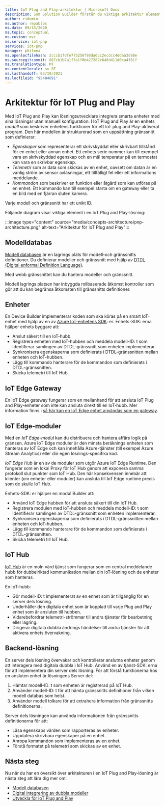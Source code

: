 ```yaml
---
title: IoT Plug and Play-arkitektur | Microsoft Docs
description: Som Solution Builder förstår du viktiga arkitektur element i IoT-Plug and Play.
author: ridomin
ms.author: rmpablos
ms.date: 09/15/2020
ms.topic: conceptual
ms.custom: mvc
ms.service: iot-pnp
services: iot-pnp
manager: philmea
ms.openlocfilehash: 2cccb1fdfe775250f80da6cc2ecdcc4ddaa3d88e
ms.sourcegitcommit: 867cb1b7a1f3a1f0b427282c648d411d0ca4f81f
ms.translationtype: MT
ms.contentlocale: sv-SE
ms.lasthandoff: 03/19/2021
ms.locfileid: "95484091"
---
```

# <a name="iot-plug-and-play-architecture"></a>Arkitektur för IoT Plug and Play

Med IoT Plug and Play kan lösningsutvecklare integrera smarta enheter med sina lösningar utan manuell konfiguration. I IoT Plug and Play är en enhets _modell_ som beskriver enhetens funktioner för ett IoT plug and Play-aktiverat program. Den här modellen är strukturerad som en uppsättning gränssnitt som definierar:

- _Egenskaper_ som representerar ett skrivskyddat eller skrivbart tillstånd för en enhet eller annan enhet. Ett enhets serie nummer kan till exempel vara en skrivskyddad egenskap och en mål temperatur på en termostat kan vara en skrivbar egenskap.
- _Telemetri_ som är data som skickas av en enhet, oavsett om datan är en vanlig ström av sensor avläsningar, ett tillfälligt fel eller ett informations meddelande.
- _Kommandon_ som beskriver en funktion eller åtgärd som kan utföras på en enhet. Ett kommando kan till exempel starta om en gateway eller ta en bild med en fjärran sluten kamera.

Varje modell och gränssnitt har ett unikt ID.

Följande diagram visar viktiga element i en IoT Plug and Play-lösning:

:::image type="content" source="media/concepts-architecture/pnp-architecture.png" alt-text="Arkitektur för IoT Plug and Play":::

## <a name="model-repository"></a>Modelldatabas

[Modell databasen](./concepts-model-repository.md) är en lagrings plats för modell-och gränssnitts definitioner. Du definierar modeller och gränssnitt med hjälp av [DTDL (Digital enformal Definition Language)](https://github.com/Azure/opendigitaltwins-dtdl).

Med webb gränssnittet kan du hantera modeller och gränssnitt.

Modell lagrings platsen har inbyggda rollbaserade åtkomst kontroller som gör att du kan begränsa åtkomsten till gränssnitts definitioner.

## <a name="devices"></a>Enheter

En Device Builder implementerar koden som ska köras på en smart IoT-enhet med hjälp av en av [Azure IoT-enhetens SDK](./libraries-sdks.md): er. Enhets-SDK: erna hjälper enhets byggare att:

- Anslut säkert till en IoT-hubb.
- Registrera enheten med IoT-hubben och meddela modell-ID: t som identifierar samlingen av DTDL-gränssnitt som enheten implementerar.
- Synkronisera egenskaperna som definierats i DTDL-gränssnitten mellan enheten och IoT-hubben.
- Lägg till kommando hanterare för de kommandon som definierats i DTDL-gränssnitten.
- Skicka telemetri till IoT Hub.

## <a name="iot-edge-gateway"></a>IoT Edge Gateway

En IoT Edge gateway fungerar som en mellanhand för att ansluta IoT Plug and Play-enheter som inte kan ansluta direkt till en IoT-hubb. Mer information finns i [så här kan en IoT Edge enhet användas som en gateway](../iot-edge/iot-edge-as-gateway.md).

## <a name="iot-edge-modules"></a>IoT Edge-moduler

Med en _IoT Edge-modul_ kan du distribuera och hantera affärs logik på gränsen. Azure IoT Edge moduler är den minsta beräknings enheten som hanteras av IoT Edge och kan innehålla Azure-tjänster (till exempel Azure Stream Analytics) eller din egen lösnings-specifika kod.

_IoT Edge Hub_ är en av de moduler som utgör Azure IoT Edge Runtime. Den fungerar som en lokal Proxy för IoT Hub genom att exponera samma protokoll slut punkter som IoT Hub. Den här konsekvensen innebär att klienter (om enheter eller moduler) kan ansluta till IoT Edge runtime precis som de skulle IoT Hub.

Enhets-SDK: er hjälper en modul Builder att:

- Använd IoT Edge hubben för att ansluta säkert till din IoT Hub.
- Registrera modulen med IoT-hubben och meddela modell-ID: t som identifierar samlingen av DTDL-gränssnitt som enheten implementerar.
- Synkronisera egenskaperna som definierats i DTDL-gränssnitten mellan enheten och IoT-hubben.
- Lägg till kommando hanterare för de kommandon som definierats i DTDL-gränssnitten.
- Skicka telemetri till IoT Hub.

## <a name="iot-hub"></a>IoT Hub

[IoT Hub](../iot-hub/about-iot-hub.md) är en moln värd tjänst som fungerar som en central meddelande hubb för dubbelriktad kommunikation mellan din IoT-lösning och de enheter som hanteras.

En IoT-hubb:

- Gör modell-ID: t implementerat av en enhet som är tillgänglig för en server dels lösning.
- Underhåller den digitala enhet som är kopplad till varje Plug and Play enhet som är ansluten till hubben.
- Vidarebefordrar telemetri-strömmar till andra tjänster för bearbetning eller lagring.
- Dirigerar digitala dubbla ändrings händelser till andra tjänster för att aktivera enhets övervakning.

## <a name="backend-solution"></a>Backend-lösning

En server dels lösning övervakar och kontrollerar anslutna enheter genom att interagera med digitala dubbla i IoT Hub. Använd en av tjänst-SDK: erna för att implementera din server dels lösning. För att förstå funktionerna hos en ansluten enhet är lösningens Server del:

1. Hämtar modell-ID: t som enheten är registrerad på IoT Hub.
1. Använder modell-ID: t för att hämta gränssnitts definitioner från vilken modell databas som helst.
1. Använder modell tolkare för att extrahera information från gränssnitts definitionerna.

Server dels lösningen kan använda informationen från gränssnitts definitionerna för att:

- Läsa egenskaps värden som rapporteras av enheter.
- Uppdatera skrivbara egenskaper på en enhet.
- Anropa kommandon som implementeras av en enhet.
- Förstå formatet på telemetri som skickas av en enhet.

## <a name="next-steps"></a>Nästa steg

Nu när du har en översikt över arkitekturen i en IoT Plug and Play-lösning är nästa steg att lära dig mer om:

- [Modell databasen](./concepts-model-repository.md)
- [Digital integrering av dubbla modeller](./concepts-model-discovery.md)
- [Utveckla för IoT Plug and Play](./concepts-developer-guide-device.md)
